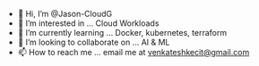 - 👋 Hi, I’m @Jason-CloudG
- 👀 I’m interested in ... Cloud Workloads
- 🌱 I’m currently learning ... Docker, kubernetes, terraform
- 💞️ I’m looking to collaborate on ... AI & ML
- 📫 How to reach me ... email me at venkateshkecit@gmail.com

<!---
Jason-CloudG/Jason-CloudG is a ✨ special ✨ repository because its `README.md` (this file) appears on your GitHub profile.
You can click the Preview link to take a look at your changes.
--->
